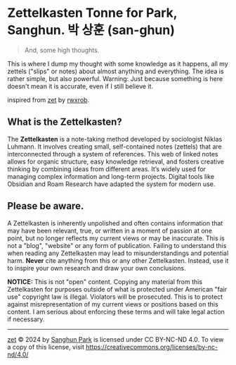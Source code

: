 # Zettelkasten Tonne for Park, Sanghun. 박 상훈 (san-ghun)

> And, some high thoughts.

This is where I dump my thought with some knowledge as it happens, all my zettels ("slips" or notes) about almost anything and everything. The idea is rather simple, but also powerful. 
Warning: Just because something is here doesn't mean it is accurate, even if I still believe it.

inspired from [zet](https://github.com/rwxrob/zet) by [rwxrob](https://x.com/rwxrob).

## What is the Zettelkasten?

The **Zettelkasten** is a note-taking method developed by sociologist Niklas Luhmann. It involves creating small, self-contained notes (zettels) that are interconnected through a system of references. This web of linked notes allows for organic structure, easy knowledge retrieval, and fosters creative thinking by combining ideas from different areas. It’s widely used for managing complex information and long-term projects. Digital tools like Obsidian and Roam Research have adapted the system for modern use.

## Please be aware.

A Zettelkasten is inherently unpolished and often contains information that may have been relevant, true, or written in a moment of passion at one point, but no longer reflects my current views or may be inaccurate. This is not a "blog", "website" or any form of publication. Failing to understand this when reading any Zettelkasten may lead to misunderstandings and potential harm. **Never** cite anything from this or any other Zettelkasten. Instead, use it to inspire your own research and draw your own conclusions.

**NOTICE:** This is not "open" content. Copying any material from this Zettelkasten for purposes outside of what is protected under American "fair use" copyright law is illegal. Violators will be prosecuted. This is to protect against misrepresentation of my current views or positions based on this content. I am serious about enforcing these terms and will take legal action if necessary.

---
[zet](https://github.com/san-ghun/zet/) © 2024 by [Sanghun Park](https://github.com/san-ghun/) is licensed under CC BY-NC-ND 4.0. To view a copy of this license, visit https://creativecommons.org/licenses/by-nc-nd/4.0/